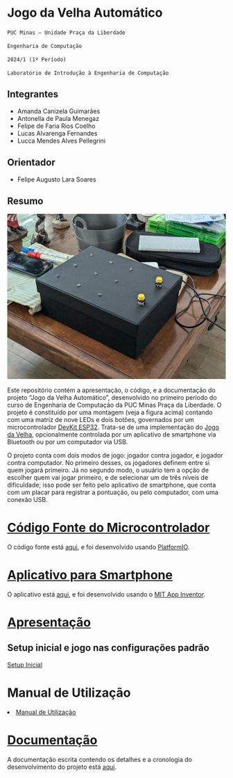 # Jogo da Velha Automático

`PUC Minas — Unidade Praça da Liberdade`

`Engenharia de Computação`

`2024/1 (1º Período)`

`Laboratório de Introdução à Engenharia de Computação`

## Integrantes

- Amanda Canizela Guimarães
- Antonella de Paula Menegaz
- Felipe de Faria Rios Coelho
- Lucas Alvarenga Fernandes
- Lucca Mendes Alves Pellegrini

## Orientador

- Felipe Augusto Lara Soares

## Resumo

![Apresentação do Projeto](Apresentacao/Figuras/apresentação_caixa.jpg)

Este repositório contém a apresentação, o código, e a documentação do projeto
“Jogo da Velha Automático”, desenvolvido no primeiro período do curso de
Engenharia de Computação da PUC Minas Praça da Liberdade. O projeto é
constituído por uma montagem (veja a figura acima) contando com uma matriz de
nove LEDs e dois botões, governados por um microcontrolador [DevKit
ESP32](https://www.espressif.com/en/products/socs/esp32). Trata-se de uma
implementação do [Jogo da Velha](https://pt.wikipedia.org/wiki/Jogo_da_velha),
opcionalmente controlada por um aplicativo de smartphone via Bluetooth ou por
um computador via USB.

O projeto conta com dois modos de jogo: jogador contra jogador, e jogador
contra computador. No primeiro desses, os jogadores definem entre si quem
jogará primeiro. Já no segundo modo, o usuário tem a opção de escolher quem vai
jogar primeiro, e de selecionar um de três níveis de dificuldade; isso pode ser
feito pelo aplicativo de smartphone, que conta com um placar para registrar a
pontuação, ou pelo computador, com uma conexão USB.

# [Código Fonte do Microcontrolador](Codigo/README.md)

O código fonte está [aqui](Codigo), e foi desenvolvido usando
[PlatformIO](https://platformio.org/).

# [Aplicativo para Smartphone](App/README.md)

O aplicativo está [aqui](App), e foi desenvolvido usando o [MIT App
Inventor](https://appinventor.mit.edu/).

# [Apresentação](Apresentacao/README.md)

## Setup inicial e jogo nas configurações padrão
[Setup Inicial](https://github.com/ICEI-PUC-Minas-EC-TI/ppl-ec-2024-1-p1-liec-t1-g2-jogo-da-velha/assets/169660385/9835e238-2499-46d9-83b2-a269165461b0)

# Manual de Utilização

<li><a href="Manual/manual de utilização.md"> Manual de Utilização</a></li>

# [Documentação](Documentacao/Documentação.pdf)

A documentação escrita contendo os detalhes e a cronologia do desenvolvimento
do projeto está [aqui](Documentacao/Documentação.pdf).
